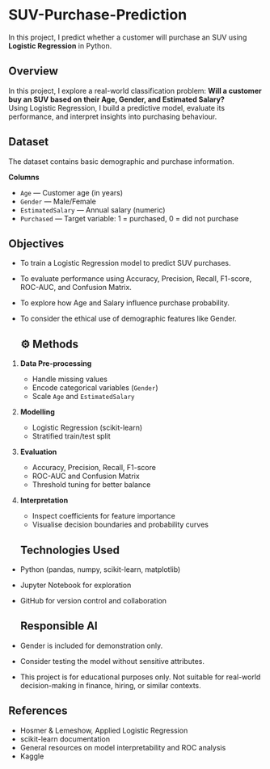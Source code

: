 # SUV-Purchase-Prediction

In this project, I predict whether a customer will purchase an SUV using **Logistic Regression** in Python.

##  Overview
In this project, I explore a real-world classification problem: **Will a customer buy an SUV based on their Age, Gender, and Estimated Salary?**  
Using Logistic Regression, I build a predictive model, evaluate its performance, and interpret insights into purchasing behaviour.  

## Dataset
The dataset contains basic demographic and purchase information.  

**Columns**
- `Age` — Customer age (in years)  
- `Gender` — Male/Female  
- `EstimatedSalary` — Annual salary (numeric)  
- `Purchased` — Target variable: 1 = purchased, 0 = did not purchase  

##  Objectives
- To train a Logistic Regression model to predict SUV purchases.  
- To evaluate performance using Accuracy, Precision, Recall, F1-score, ROC-AUC, and Confusion Matrix.  
- To explore how Age and Salary influence purchase probability.  
- To consider the ethical use of demographic features like Gender.

    ## ⚙️ Methods
1. **Data Pre-processing**
   - Handle missing values  
   - Encode categorical variables (`Gender`)  
   - Scale `Age` and `EstimatedSalary`  

2. **Modelling**
   - Logistic Regression (scikit-learn)  
   - Stratified train/test split  

3. **Evaluation**
   - Accuracy, Precision, Recall, F1-score  
   - ROC-AUC and Confusion Matrix  
   - Threshold tuning for better balance  

4. **Interpretation**
   - Inspect coefficients for feature importance  
   - Visualise decision boundaries and probability curves

   ## Technologies Used
- Python (pandas, numpy, scikit-learn, matplotlib)
- Jupyter Notebook for exploration
- GitHub for version control and collaboration

  ## Responsible AI
- Gender is included for demonstration only.
- Consider testing the model without sensitive attributes.
- This project is for educational purposes only. Not suitable for real-world decision-making in finance, hiring, or similar contexts.

## References
- Hosmer & Lemeshow, Applied Logistic Regression
- scikit-learn documentation
- General resources on model interpretability and ROC analysis
-  Kaggle 
